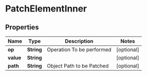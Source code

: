 
# PatchElementInner

## Properties
Name | Type | Description | Notes
------------ | ------------- | ------------- | -------------
**op** | **String** | Operation To be performed  |  [optional]
**value** | **String** |  |  [optional]
**path** | **String** | Object Path to be Patched  |  [optional]




